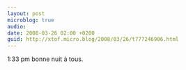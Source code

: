 ```yaml
---
layout: post
microblog: true
audio: 
date: 2008-03-26 02:00 +0200
guid: http://xtof.micro.blog/2008/03/26/t777246906.html
---
```

1:33 pm  bonne nuit à tous.

